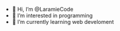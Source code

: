 - 👋 Hi, I’m @LaramieCode
- 👀 I’m interested in programming
- 🌱 I’m currently learning web develoment
<!-- - 💞️ I’m looking to collaborate on ...
- 📫 How to reach me ... -->

<!---
LaramieCode/LaramieCode is a ✨ special ✨ repository because its `README.md` (this file) appears on your GitHub profile.
You can click the Preview link to take a look at your changes.
--->
